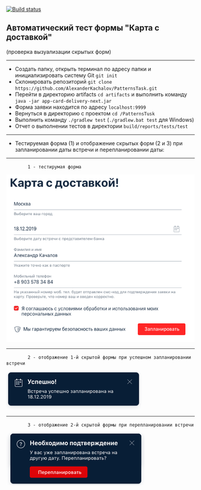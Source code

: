 [![Build status](https://ci.appveyor.com/api/projects/status/a7p58fdmwr38i528?svg=true)](https://ci.appveyor.com/project/Alexander43884/patternstask)


## Автоматический тест формы "Карта с доставкой"
(проверка вызуализации скрытых форм)
___

* Создать папку, открыть терминал по адресу папки и инициализировать систему Git `git init`
* Склонировать репозиторий `git clone https://github.com/AlexanderKachalov/PatternsTask.git`
* Перейти в директорию artifacts `cd artifacts` и выполнить команду `java -jar app-card-delivery-next.jar`
* Форма заявки находится по адресу `localhost:9999`
* Вернуться в директорию с проектом `cd /PatternsTusk`
* Выполнить команду `./gradlew test` (`./gradlew.bat test` для Windows)
* Отчет о выполнении тестов в директории `build/reports/tests/test`
___
* Тестируемая форма (1) и отображение скрытых форм (2 и 3) при запланировании даты встречи и перепланировании даты:
---
            1 - тестирумая форма
![](pictures/order.png)

---
            2 - отображение 1-й скрытой формы при успешном запланировании встречи
![](pictures/success.png)

---
            3 - отображение 2-й скрытой формы при перепланировании встречи
![](pictures/replan.png)